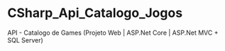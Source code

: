 # CSharp_Api_Catalogo_Jogos
API - Catalogo de Games (Projeto Web | ASP.Net Core | ASP.Net MVC + SQL Server)
